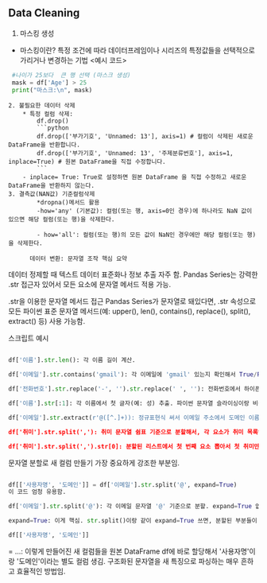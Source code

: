 ## Data Cleaning
   1. 마스킹 생성 
   - 마스킹이란? 특정 조건에 따라 데이터프레임이나 시리즈의 특정값들을 선택적으로 가리거나 변경하는 기법 
   <예시 코드>
   ```python 
    #나이가 25보다  큰 행 선택 (마스크 생성)
    mask = df['Age'] > 25
    print("마스크:\n", mask)
   ```
    2. 불필요한 데이터 삭제 
        * 특정 컬럼 삭제:
            df.drop()  
            ```python
            df.drop(['부가기호', 'Unnamed: 13'], axis=1) # 컬럼이 삭제된 새로운 DataFrame을 반환합니다.
            df.drop(['부가기호', 'Unnamed: 13', '주제분류번호'], axis=1, inplace=True) # 원본 DataFrame을 직접 수정합니다.
            ```
        - inplace= True: True로 설정하면 원본 DataFrame 을 직접 수정하고 새로운 DataFrame을 반환하지 않는다.
    3. 결측값(NAN값) 기준컬럼삭제  
            *dropna()메서드 활용 
            -how='any' (기본값): 컬럼(또는 행, axis=0인 경우)에 하나라도 NaN 값이 있으면 해당 컬럼(또는 행)을 삭제한다.

            - how='all': 컬럼(또는 행)의 모든 값이 NaN인 경우에만 해당 컬럼(또는 행)을 삭제한다.

          데이터 변환: 문자열 조작 핵심 요약
데이터 정제할 때 텍스트 데이터 표준화나 정보 추출 자주 함. Pandas Series는 강력한 .str 접근자 있어서 모든 요소에 문자열 메서드 적용 가능.

.str을 이용한 문자열 메서드 접근
Pandas Series가 문자열로 돼있다면, .str 속성으로 모든 파이썬 표준 문자열 메서드(예: upper(), len(), contains(), replace(), split(), extract() 등) 사용 가능함.

스크립트 예시
```python df['이메일'].str.upper(): 모든 이메일 주소 대문자로 바꿈.

df['이름'].str.len(): 각 이름 길이 계산.

df['이메일'].str.contains('gmail'): 각 이메일에 'gmail' 있는지 확인해서 True/False 반환.

df['전화번호'].str.replace('-', '').str.replace(' ', ''): 전화번호에서 하이픈이랑 공백 제거하려고 문자열 메서드 연결해서 씀.

df['이름'].str[:1]: 각 이름에서 첫 글자(예: 성) 추출. 파이썬 문자열 슬라이싱이랑 비슷함.

df['이메일'].str.extract(r'@([^.]+)): 정규표현식 써서 이메일 주소에서 도메인 이름(@ 뒤, 첫 마침표 . 앞 부분) 추출. 정규표현식은 문자열 패턴 찾기 강력한 도구.

df['취미'].str.split(','): 취미 문자열 쉼표 기준으로 분할해서, 각 요소가 취미 목록인 Series 만듦.

df['취미'].str.split(',').str[0]: 분할된 리스트에서 첫 번째 요소 뽑아서 첫 취미만 가져옴.
```

문자열 분할로 새 컬럼 만들기
가장 중요하게 강조한 부분임.

```Python

df[['사용자명', '도메인']] = df['이메일'].str.split('@', expand=True)
이 코드 엄청 유용함.

df['이메일'].str.split('@'): 각 이메일 문자열 '@' 기준으로 분할. expand=True 없으면, 결과는 각 요소가 리스트인 Series 됨.

expand=True: 이게 핵심. str.split()이랑 같이 expand=True 쓰면, 분할된 부분들이 자동으로 새로운 DataFrame의 별도 컬럼으로 확장됨.

df[['사용자명', '도메인']] 
```
= ...: 이렇게 만들어진 새 컬럼들을 원본 DataFrame df에 바로 할당해서 '사용자명'이랑 '도메인'이라는 별도 컬럼 생김. 구조화된 문자열을 새 특징으로 파싱하는 매우 흔하고 효율적인 방법임.